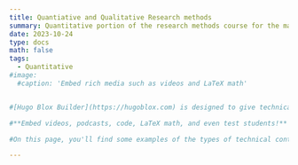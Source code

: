 ```yaml
---
title: Quantiative and Qualitative Research methods
summary: Quantitative portion of the research methods course for the master students.
date: 2023-10-24
type: docs
math: false
tags:
  - Quantitative
#image:
  #caption: 'Embed rich media such as videos and LaTeX math'


#[Hugo Blox Builder](https://hugoblox.com) is designed to give technical content creators a seamless experience. You can focus on the content and the Hugo Blox Builder which this template is built upon handles the rest.

#**Embed videos, podcasts, code, LaTeX math, and even test students!**

#On this page, you'll find some examples of the types of technical content that can be rendered with Hugo Blox.

---
```


